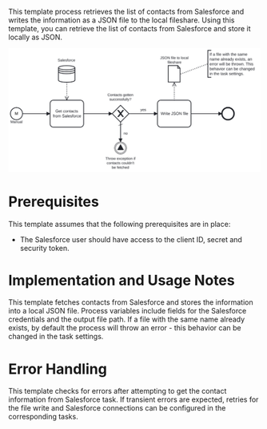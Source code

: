 This template process retrieves the list of contacts from Salesforce and writes the information as a JSON file to the local fileshare.
Using this template, you can retrieve the list of contacts from Salesforce and store it locally as JSON.

![Template](assets/Salesforce-to-JSON-Contacts.svg)

# Prerequisites

This template assumes that the following prerequisites are in place:

- The Salesforce user should have access to the client ID, secret and security token.

# Implementation and Usage Notes

This template fetches contacts from Salesforce and stores the information into a local JSON file.
Process variables include fields for the Salesforce credentials and the output file path. If a file with the same name already exists, by default the process will throw an error - this behavior can be changed in the task settings.

# Error Handling

This template checks for errors after attempting to get the contact information from Salesforce task.
If transient errors are expected, retries for the file write and Salesforce connections can be configured in the corresponding tasks.